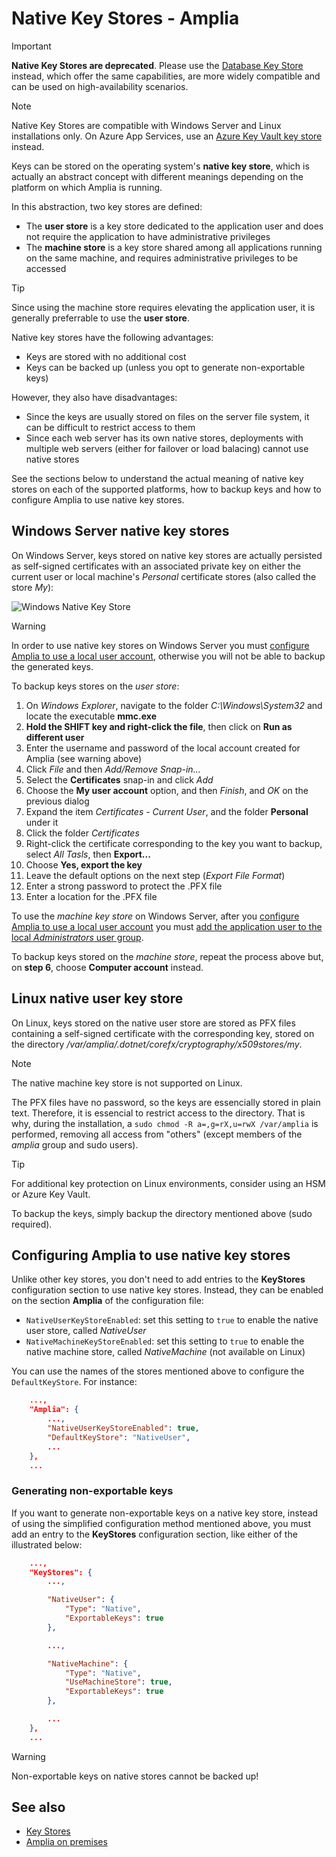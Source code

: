 ﻿# Native Key Stores - Amplia

> [!IMPORTANT]
> **Native Key Stores are deprecated**. Please use the [Database Key Store](database.md) instead, which offer the same capabilities, are more widely compatible
> and can be used on high-availability scenarios.

> [!NOTE]
> Native Key Stores are compatible with Windows Server and Linux installations only. On Azure App Services, use an [Azure Key Vault key store](azure.md) instead.

Keys can be stored on the operating system's **native key store**, which is actually an abstract concept with different
meanings depending on the platform on which Amplia is running.

In this abstraction, two key stores are defined:

* The **user store** is a key store dedicated to the application user and does not require the application to have administrative privileges
* The **machine store** is a key store shared among all applications running on the same machine, and requires administrative privileges to be accessed

> [!TIP]
> Since using the machine store requires elevating the application user, it is generally preferrable to use the **user store**.

Native key stores have the following advantages:

* Keys are stored with no additional cost
* Keys can be backed up (unless you opt to generate non-exportable keys)

However, they also have disadvantages:

* Since the keys are usually stored on files on the server file system, it can be difficult to restrict access to them
* Since each web server has its own native stores, deployments with multiple web servers (either for failover or load balacing) cannot use native stores

See the sections below to understand the actual meaning of native key stores on each of the supported platforms, how to backup keys and how to configure
Amplia to use native key stores.

## Windows Server native key stores

On Windows Server, keys stored on native key stores are actually persisted as self-signed certificates with an associated private key on either
the current user or local machine's *Personal* certificate stores (also called the store *My*):

![Windows Native Key Store](../../../../../images/amplia/windows-native-store.png)

> [!WARNING]
> In order to use native key stores on Windows Server you must [configure Amplia to use a local user account](../windows/configure-app-user.md), otherwise
> you will not be able to backup the generated keys.

To backup keys stores on the *user store*:

1. On *Windows Explorer*, navigate to the folder *C:\Windows\System32* and locate the executable **mmc.exe**
1. **Hold the SHIFT key and right-click the file**, then click on **Run as different user**
1. Enter the username and password of the local account created for Amplia (see warning above)
1. Click *File* and then *Add/Remove Snap-in...*
1. Select the **Certificates** snap-in and click *Add*
1. Choose the **My user account** option, and then *Finish*, and *OK* on the previous dialog
1. Expand the item *Certificates - Current User*, and the folder **Personal** under it
1. Click the folder *Certificates*
1. Right-click the certificate corresponding to the key you want to backup, select *All Tasls*, then **Export...**
1. Choose **Yes, export the key**
1. Leave the default options on the next step (*Export File Format*)
1. Enter a strong password to protect the .PFX file
1. Enter a location for the .PFX file

To use the *machine key store* on Windows Server, after you [configure Amplia to use a local user account](../windows/configure-app-user.md)
you must [add the application user to the local *Administrators* user group](../windows/configure-app-user.md#grant-admin).

To backup keys stored on the *machine store*, repeat the process above but, on **step 6**, choose **Computer account** instead.

## Linux native user key store

On Linux, keys stored on the native user store are stored as PFX files containing a self-signed certificate with the corresponding key,
stored on the directory */var/amplia/.dotnet/corefx/cryptography/x509stores/my*.

> [!NOTE]
> The native machine key store is not supported on Linux.

The PFX files have no password, so the keys are essencially stored in plain text. Therefore, it is essencial to restrict access to the directory.
That is why, during the installation, a `sudo chmod -R a=,g=rX,u=rwX /var/amplia` is performed, removing all access from "others" (except members of the
*amplia* group and sudo users).

> [!TIP]
> For additional key protection on Linux environments, consider using an HSM or Azure Key Vault.

To backup the keys, simply backup the directory mentioned above (sudo required).

## Configuring Amplia to use native key stores

Unlike other key stores, you don't need to add entries to the **KeyStores** configuration section to use native key stores. Instead,
they can be enabled on the section **Amplia** of the configuration file:

* `NativeUserKeyStoreEnabled`: set this setting to `true` to enable the native user store, called *NativeUser*
* `NativeMachineKeyStoreEnabled`: set this setting to `true` to enable the native machine store, called *NativeMachine* (not available on Linux)

You can use the names of the stores mentioned above to configure the `DefaultKeyStore`. For instance:

```json
	...,
	"Amplia": {
		...,
		"NativeUserKeyStoreEnabled": true,
		"DefaultKeyStore": "NativeUser",
		...
	},
	...
```

### Generating non-exportable keys

If you want to generate non-exportable keys on a native key store, instead of using the simplified configuration method mentioned above,
you must add an entry to the **KeyStores** configuration section, like either of the illustrated below:

```json
	...,
	"KeyStores": {
		...,

		"NativeUser": {
			"Type": "Native",
			"ExportableKeys": true
		},

		...,

		"NativeMachine": {
			"Type": "Native",
			"UseMachineStore": true,
			"ExportableKeys": true
		},

		...
	},
	...
```

> [!WARNING]
> Non-exportable keys on native stores cannot be backed up!

## See also

* [Key Stores](index.md)
* [Amplia on premises](../index.md)
